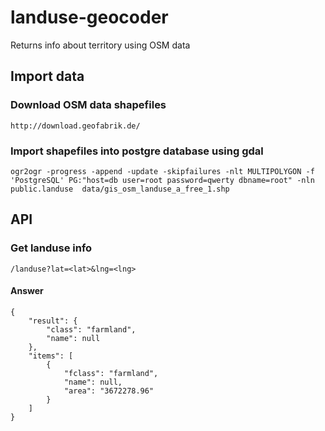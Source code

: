 # landuse-geocoder
Returns info about territory using OSM data

## Import data
### Download OSM data shapefiles
    http://download.geofabrik.de/

### Import shapefiles into postgre database using gdal

    ogr2ogr -progress -append -update -skipfailures -nlt MULTIPOLYGON -f 'PostgreSQL' PG:"host=db user=root password=qwerty dbname=root" -nln public.landuse  data/gis_osm_landuse_a_free_1.shp

## API
### Get landuse info
    /landuse?lat=<lat>&lng=<lng>

#### Answer
    {
        "result": {
            "class": "farmland",
            "name": null
        },
        "items": [
            {
                "fclass": "farmland",
                "name": null,
                "area": "3672278.96"
            }
        ]
    }
